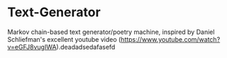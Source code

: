 # Text-Generator
Markov chain-based text generator/poetry machine, inspired by Daniel Schliefman's excellent youtube video (https://www.youtube.com/watch?v=eGFJ8vugIWA).deadadsedafasefd
